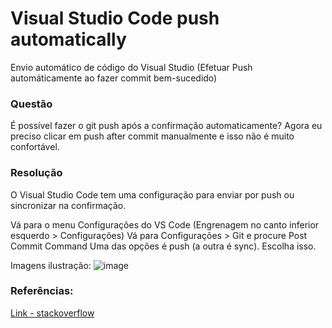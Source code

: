 # Visual Studio Code push automatically

Envio automático de código do Visual Studio (Efetuar Push automáticamente ao fazer commit bem-sucedido)

### **Questão**

É possível fazer o git push após a confirmação automaticamente? Agora eu preciso clicar em push after commit manualmente e isso não é muito confortável.

### **Resolução**

O Visual Studio Code tem uma configuração para enviar por push ou sincronizar na confirmação.

Vá para o menu Configurações do VS Code (Engrenagem no canto inferior esquerdo > Configurações)
Vá para Configurações > Git e procure Post Commit Command
Uma das opções é push (a outra é sync). Escolha isso.

Imagens ilustração:
![image](https://github.com/H7-Dev/DOCS/assets/93455937/a94f6318-db53-4506-8e1c-efbd20ce8f39)

### **Referências:**
[Link - stackoverflow](https://stackoverflow.com/a/47962330/17352874)


